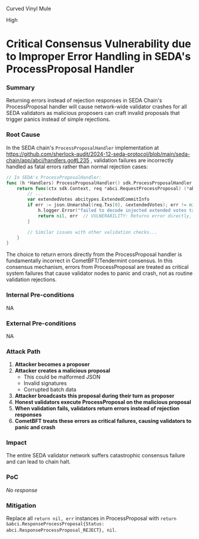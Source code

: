 Curved Vinyl Mule

High

# Critical Consensus Vulnerability due to Improper Error Handling in SEDA's ProcessProposal Handler

### Summary

Returning errors instead of rejection responses in SEDA Chain's ProcessProposal handler will cause network-wide validator crashes for all SEDA validators as malicious proposers can craft invalid proposals that trigger panics instead of simple rejections.

### Root Cause

In the SEDA chain's `ProcessProposalHandler` implementation at https://github.com/sherlock-audit/2024-12-seda-protocol/blob/main/seda-chain/app/abci/handlers.go#L235 , validation failures are incorrectly handled as fatal errors rather than normal rejection cases:

```go
// In SEDA's ProcessProposalHandler:
func (h *Handlers) ProcessProposalHandler() sdk.ProcessProposalHandler {
    return func(ctx sdk.Context, req *abci.RequestProcessProposal) (*abci.ResponseProcessProposal, error) {
        // ...
        var extendedVotes abcitypes.ExtendedCommitInfo
        if err := json.Unmarshal(req.Txs[0], &extendedVotes); err != nil {
            h.logger.Error("failed to decode injected extended votes tx", "err", err)
            return nil, err  // VULNERABILITY: Returns error directly, causing node panic
        }

        // Similar issues with other validation checks...
    }
}
```

The choice to return errors directly from the ProcessProposal handler is fundamentally incorrect in CometBFT/Tendermint consensus. In this consensus mechanism, errors from ProcessProposal are treated as critical system failures that cause validator nodes to panic and crash, not as routine validation rejections.


### Internal Pre-conditions

NA

### External Pre-conditions

NA

### Attack Path

1. **Attacker becomes a proposer**
2. **Attacker creates a malicious proposal**
   - This could be malformed JSON
   - Invalid signatures
   - Corrupted batch data
3. **Attacker broadcasts this proposal during their turn as proposer**
4. **Honest validators execute ProcessProposal on the malicious proposal**
5. **When validation fails, validators return errors instead of rejection responses**
6. **CometBFT treats these errors as critical failures, causing validators to panic and crash**

### Impact

The entire SEDA validator network suffers catastrophic consensus failure and can lead to chain halt.


### PoC

_No response_

### Mitigation

Replace all `return nil, err` instances in ProcessProposal with `return &abci.ResponseProcessProposal{Status: abci.ResponseProcessProposal_REJECT}, nil`.
